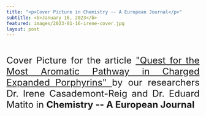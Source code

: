 ```yaml
---
title: "<p>Cover Picture in Chemistry -- A European Journal</p>"
subtitle: <b>January 16, 2023</b>
featured: images/2023-01-16-irene-cover.jpg
layout: post
---
```


<br>
<P ALIGN="justify"> <font size="5"> Cover Picture for the article <a href="https://chemistry-europe.onlinelibrary.wiley.com/doi/10.1002/chem.202300066">
  "Quest for the Most Aromatic Pathway in Charged Expanded Porphyrins" </a> by our researchers Dr. Irene Casademont-Reig and Dr. Eduard Matito in <strong>Chemistry -- A European Journal</strong>
  </font></p>
